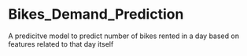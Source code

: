 # Bikes_Demand_Prediction

A predicitve model to predict number of bikes rented in a day based on features related to that day itself
